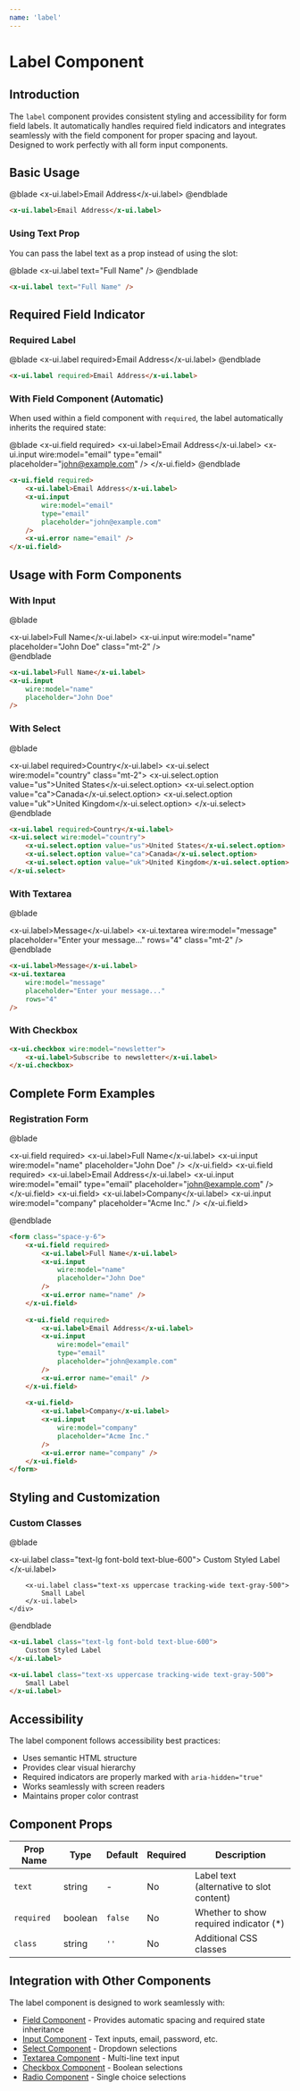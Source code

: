 ```yaml
---
name: 'label'
---
```


# Label Component

## Introduction

The `label` component provides consistent styling and accessibility for form field labels. It automatically handles required field indicators and integrates seamlessly with the field component for proper spacing and layout. Designed to work perfectly with all form input components.

## Basic Usage

@blade
<x-demo>
    <x-ui.label>Email Address</x-ui.label>
</x-demo>
@endblade

```html
<x-ui.label>Email Address</x-ui.label>
```

### Using Text Prop

You can pass the label text as a prop instead of using the slot:

@blade
<x-demo>
    <x-ui.label text="Full Name" />
</x-demo>
@endblade

```html
<x-ui.label text="Full Name" />
```

## Required Field Indicator

### Required Label

@blade
<x-demo>
    <x-ui.label required>Email Address</x-ui.label>
</x-demo>
@endblade

```html
<x-ui.label required>Email Address</x-ui.label>
```

### With Field Component (Automatic)

When used within a field component with `required`, the label automatically inherits the required state:

@blade
<x-demo>
    <x-ui.field required>
        <x-ui.label>Email Address</x-ui.label>
        <x-ui.input 
            wire:model="email" 
            type="email"
            placeholder="john@example.com"
        />
    </x-ui.field>
</x-demo>
@endblade

```html
<x-ui.field required>
    <x-ui.label>Email Address</x-ui.label>
    <x-ui.input 
        wire:model="email" 
        type="email"
        placeholder="john@example.com"
    />
    <x-ui.error name="email" />
</x-ui.field>
```

## Usage with Form Components

### With Input

@blade
<x-demo>
    <div class="space-y-4">
        <div>
            <x-ui.label>Full Name</x-ui.label>
            <x-ui.input 
                wire:model="name" 
                placeholder="John Doe"
                class="mt-2"
            />
        </div>
    </div>
</x-demo>
@endblade

```html
<x-ui.label>Full Name</x-ui.label>
<x-ui.input 
    wire:model="name" 
    placeholder="John Doe"
/>
```

### With Select

@blade
<x-demo>
    <div class="space-y-4">
        <div>
            <x-ui.label required>Country</x-ui.label>
            <x-ui.select wire:model="country" class="mt-2">
                <x-ui.select.option value="us">United States</x-ui.select.option>
                <x-ui.select.option value="ca">Canada</x-ui.select.option>
                <x-ui.select.option value="uk">United Kingdom</x-ui.select.option>
            </x-ui.select>
        </div>
    </div>
</x-demo>
@endblade

```html
<x-ui.label required>Country</x-ui.label>
<x-ui.select wire:model="country">
    <x-ui.select.option value="us">United States</x-ui.select.option>
    <x-ui.select.option value="ca">Canada</x-ui.select.option>
    <x-ui.select.option value="uk">United Kingdom</x-ui.select.option>
</x-ui.select>
```

### With Textarea

@blade
<x-demo>
    <div class="space-y-4">
        <div>
            <x-ui.label>Message</x-ui.label>
            <x-ui.textarea 
                wire:model="message" 
                placeholder="Enter your message..."
                rows="4"
                class="mt-2"
            />
        </div>
    </div>
</x-demo>
@endblade

```html
<x-ui.label>Message</x-ui.label>
<x-ui.textarea 
    wire:model="message" 
    placeholder="Enter your message..."
    rows="4"
/>
```

### With Checkbox

<!-- @blade
<x-demo>
    <div class="space-y-4">
        <x-ui.checkbox wire:model="newsletter">
            <x-ui.label>Subscribe to newsletter</x-ui.label>
        </x-ui.checkbox>
    </div>
</x-demo>
@endblade
 -->

```html
<x-ui.checkbox wire:model="newsletter">
    <x-ui.label>Subscribe to newsletter</x-ui.label>
</x-ui.checkbox>
``` 

## Complete Form Examples

### Registration Form

@blade
<x-demo>
    <form class="space-y-6">
        <x-ui.field required>
            <x-ui.label>Full Name</x-ui.label>
            <x-ui.input 
                wire:model="name"
                placeholder="John Doe"
            />
        </x-ui.field>
        <!--  -->
        <x-ui.field required>
            <x-ui.label>Email Address</x-ui.label>
            <x-ui.input 
                wire:model="email"
                type="email"
                placeholder="john@example.com"
            />
        </x-ui.field>
        <!--  -->
        <x-ui.field>
            <x-ui.label>Company</x-ui.label>
            <x-ui.input 
                wire:model="company"
                placeholder="Acme Inc."
            />
        </x-ui.field>
    </form>
</x-demo>
@endblade

```html
<form class="space-y-6">
    <x-ui.field required>
        <x-ui.label>Full Name</x-ui.label>
        <x-ui.input 
            wire:model="name"
            placeholder="John Doe"
        />
        <x-ui.error name="name" />
    </x-ui.field>
    
    <x-ui.field required>
        <x-ui.label>Email Address</x-ui.label>
        <x-ui.input 
            wire:model="email"
            type="email"
            placeholder="john@example.com"
        />
        <x-ui.error name="email" />
    </x-ui.field>
    
    <x-ui.field>
        <x-ui.label>Company</x-ui.label>
        <x-ui.input 
            wire:model="company"
            placeholder="Acme Inc."
        />
        <x-ui.error name="company" />
    </x-ui.field>
</form>
```

## Styling and Customization

### Custom Classes

@blade
<x-demo>
    <div class="space-y-4">
        <x-ui.label class="text-lg font-bold text-blue-600">
            Custom Styled Label
        </x-ui.label>
        
        <x-ui.label class="text-xs uppercase tracking-wide text-gray-500">
            Small Label
        </x-ui.label>
    </div>
</x-demo>
@endblade

```html
<x-ui.label class="text-lg font-bold text-blue-600">
    Custom Styled Label
</x-ui.label>

<x-ui.label class="text-xs uppercase tracking-wide text-gray-500">
    Small Label
</x-ui.label>
```

## Accessibility

The label component follows accessibility best practices:

- Uses semantic HTML structure
- Provides clear visual hierarchy
- Required indicators are properly marked with `aria-hidden="true"`
- Works seamlessly with screen readers
- Maintains proper color contrast

## Component Props

| Prop Name | Type | Default | Required | Description |
|-----------|------|---------|----------|-------------|
| `text` | string | - | No | Label text (alternative to slot content) |
| `required` | boolean | `false` | No | Whether to show required indicator (*) |
| `class` | string | `''` | No | Additional CSS classes |

## Integration with Other Components

The label component is designed to work seamlessly with:

- [Field Component](/components/field) - Provides automatic spacing and required state inheritance
- [Input Component](/components/input) - Text inputs, email, password, etc.
- [Select Component](/components/select) - Dropdown selections
- [Textarea Component](/components/textarea) - Multi-line text input
- [Checkbox Component](/components/checkbox) - Boolean selections
- [Radio Component](/components/radio) - Single choice selections
